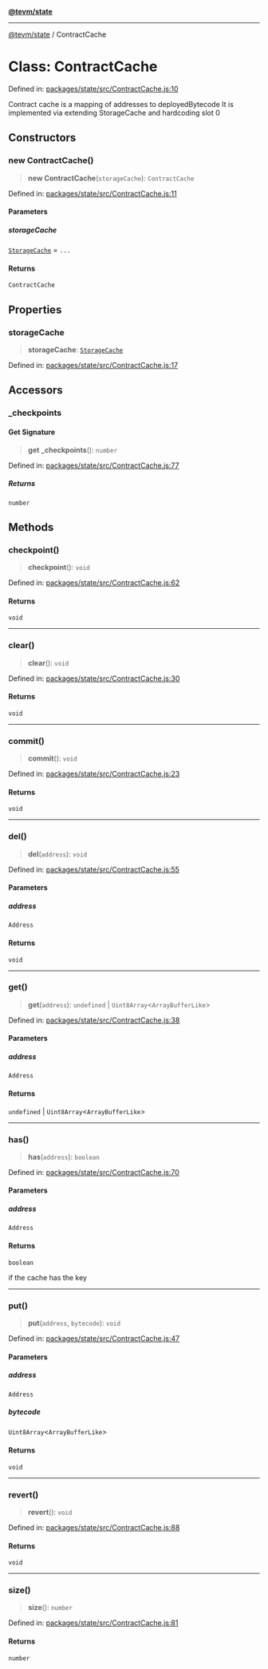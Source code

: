 [**@tevm/state**](../README.md)

***

[@tevm/state](../globals.md) / ContractCache

# Class: ContractCache

Defined in: [packages/state/src/ContractCache.js:10](https://github.com/evmts/tevm-monorepo/blob/main/packages/state/src/ContractCache.js#L10)

Contract cache is a mapping of addresses to deployedBytecode
It is implemented via extending StorageCache and hardcoding slot 0

## Constructors

### new ContractCache()

> **new ContractCache**(`storageCache`): `ContractCache`

Defined in: [packages/state/src/ContractCache.js:11](https://github.com/evmts/tevm-monorepo/blob/main/packages/state/src/ContractCache.js#L11)

#### Parameters

##### storageCache

[`StorageCache`](StorageCache.md) = `...`

#### Returns

`ContractCache`

## Properties

### storageCache

> **storageCache**: [`StorageCache`](StorageCache.md)

Defined in: [packages/state/src/ContractCache.js:17](https://github.com/evmts/tevm-monorepo/blob/main/packages/state/src/ContractCache.js#L17)

## Accessors

### \_checkpoints

#### Get Signature

> **get** **\_checkpoints**(): `number`

Defined in: [packages/state/src/ContractCache.js:77](https://github.com/evmts/tevm-monorepo/blob/main/packages/state/src/ContractCache.js#L77)

##### Returns

`number`

## Methods

### checkpoint()

> **checkpoint**(): `void`

Defined in: [packages/state/src/ContractCache.js:62](https://github.com/evmts/tevm-monorepo/blob/main/packages/state/src/ContractCache.js#L62)

#### Returns

`void`

***

### clear()

> **clear**(): `void`

Defined in: [packages/state/src/ContractCache.js:30](https://github.com/evmts/tevm-monorepo/blob/main/packages/state/src/ContractCache.js#L30)

#### Returns

`void`

***

### commit()

> **commit**(): `void`

Defined in: [packages/state/src/ContractCache.js:23](https://github.com/evmts/tevm-monorepo/blob/main/packages/state/src/ContractCache.js#L23)

#### Returns

`void`

***

### del()

> **del**(`address`): `void`

Defined in: [packages/state/src/ContractCache.js:55](https://github.com/evmts/tevm-monorepo/blob/main/packages/state/src/ContractCache.js#L55)

#### Parameters

##### address

`Address`

#### Returns

`void`

***

### get()

> **get**(`address`): `undefined` \| `Uint8Array`\<`ArrayBufferLike`\>

Defined in: [packages/state/src/ContractCache.js:38](https://github.com/evmts/tevm-monorepo/blob/main/packages/state/src/ContractCache.js#L38)

#### Parameters

##### address

`Address`

#### Returns

`undefined` \| `Uint8Array`\<`ArrayBufferLike`\>

***

### has()

> **has**(`address`): `boolean`

Defined in: [packages/state/src/ContractCache.js:70](https://github.com/evmts/tevm-monorepo/blob/main/packages/state/src/ContractCache.js#L70)

#### Parameters

##### address

`Address`

#### Returns

`boolean`

if the cache has the key

***

### put()

> **put**(`address`, `bytecode`): `void`

Defined in: [packages/state/src/ContractCache.js:47](https://github.com/evmts/tevm-monorepo/blob/main/packages/state/src/ContractCache.js#L47)

#### Parameters

##### address

`Address`

##### bytecode

`Uint8Array`\<`ArrayBufferLike`\>

#### Returns

`void`

***

### revert()

> **revert**(): `void`

Defined in: [packages/state/src/ContractCache.js:88](https://github.com/evmts/tevm-monorepo/blob/main/packages/state/src/ContractCache.js#L88)

#### Returns

`void`

***

### size()

> **size**(): `number`

Defined in: [packages/state/src/ContractCache.js:81](https://github.com/evmts/tevm-monorepo/blob/main/packages/state/src/ContractCache.js#L81)

#### Returns

`number`
